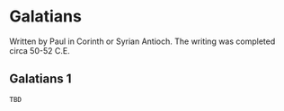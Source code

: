 # Galatians

Written by Paul in Corinth or Syrian Antioch. The writing was completed circa 50-52 C.E.

## Galatians 1

```
TBD
```


